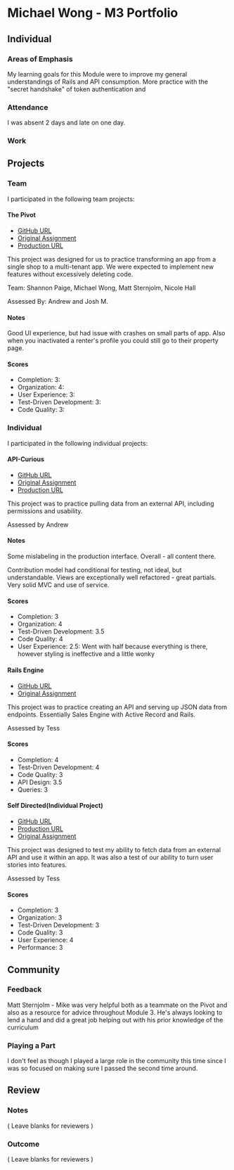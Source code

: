 # Michael Wong - M3 Portfolio

## Individual

### Areas of Emphasis

My learning goals for this Module were to improve my general understandings of Rails and API consumption. More practice with the "secret handshake" of token authentication and

### Attendance

I was absent 2 days and late on one day.

### Work

## Projects

### Team

I participated in the following team projects:

#### The Pivot

* [GitHub URL](https://github.com/matt-stj/the_pivot)
* [Original Assignment](https://github.com/turingschool/curriculum/blob/master/source/projects/apicurious.markdown)
* [Production URL](http://adventurous-abodes.herokuapp.com/)

This project was designed for us to practice transforming an app from a single shop to a multi-tenant app. We were expected to implement new features without excessively deleting code.

Team: Shannon Paige, Michael Wong, Matt Sternjolm, Nicole Hall

Assessed By: Andrew and Josh M.

#### Notes

Good UI experience, but had issue with crashes on small parts of app. Also when you inactivated a renter's profile you could still go to their property page.

#### Scores

* Completion:              3:
* Organization:            4:
* User Experience:         3:
* Test-Driven Development: 3:
* Code Quality:            3:


### Individual

I participated in the following individual projects:

#### API-Curious

* [GitHub URL](https://github.com/Kealii/github_curious)
* [Original Assignment](https://github.com/turingschool/curriculum/blob/master/source/projects/apicurious.markdown)
* [Production URL](github-curious-wong.herokuapp.com)

This project was to practice pulling data from an external API, including permissions and usability.

Assessed by Andrew

#### Notes

Some mislabeling in the production interface. Overall - all content there.

Contribution model had conditional for testing, not ideal, but understandable. Views are exceptionally well refactored - great partials. Very solid MVC and use of service.

#### Scores

* Completion:              3
* Organization:            4
* Test-Driven Development: 3.5
* Code Quality:            4
* User Experience:         2.5: Went with half because everything is there, however styling is ineffective and a little wonky

#### Rails Engine

* [GitHub URL](https://github.com/Kealii/rails_engine_2)
* [Original Assignment](ttps://github.com/turingschool/curriculum/blob/master/source/projects/rales_engine.markdown)

This project was to practice creating an API and serving up JSON data from endpoints. Essentially Sales Engine with Active Record and Rails.

Assessed by Tess

#### Scores

* Completion:              4
* Test-Driven Development: 4
* Code Quality:            3
* API Design:              3.5
* Queries:                 3

#### Self Directed(Individual Project)

* [GitHub URL](https://github.com/Kealii/wasting_steam)
* [Production URL](http://wasted-steam.herokuapp.com/)
* [Original Assignment](https://github.com/turingschool/lesson_plans/blob/master/ruby_03-professional_rails_applications/self_directed_project.md)

This project was designed to test my ability to fetch data from an external API and use it within an app. It was also a test of our ability to turn user stories into features.

Assessed by Tess

#### Scores

* Completion:              3
* Organization:            3
* Test-Driven Development: 3
* Code Quality:            3
* User Experience:         4
* Performance:             3

## Community

### Feedback

Matt Sternjolm - Mike was very helpful both as a teammate on the Pivot and also as a resource for advice throughout Module 3. He's always looking to lend a hand and did a great job helping out with his prior knowledge of the curriculum

### Playing a Part

I don't feel as though I played a large role in the community this time since I was so focused on making sure I passed the second time around.

## Review

### Notes

( Leave blanks for reviewers )

### Outcome

( Leave blanks for reviewers )

